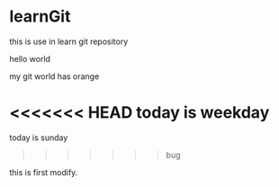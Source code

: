 # learnGit
this is use in learn git repository

hello world

my git world has orange

<<<<<<< HEAD
today is weekday
=======
today is sunday
>>>>>>> bug

this is first modify.